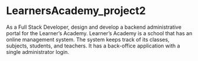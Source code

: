# LearnersAcademy_project2

As a Full Stack Developer, design and develop a backend administrative portal for the Learner’s Academy. Learner’s Academy is a school that has an online management system. The system keeps track of its classes, subjects, students, and teachers. It has a back-office application with a single administrator login.